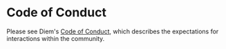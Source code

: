 # Code of Conduct

Please see Diem's
[Code of Conduct](https://developers.diem.com/docs/policies/code-of-conduct/),
which describes the expectations for interactions within the community.
